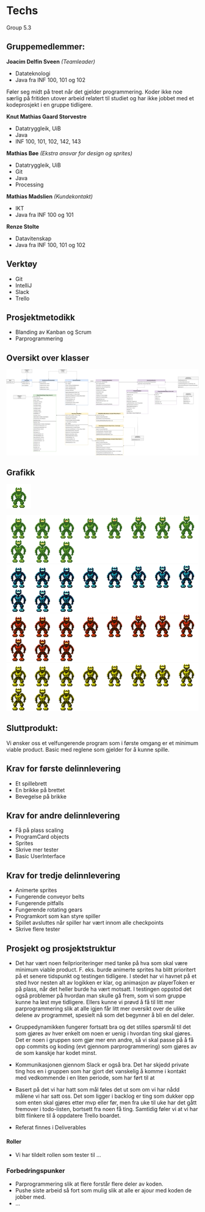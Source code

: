 # Techs
Group 5.3

## Gruppemedlemmer:

**Joacim Delfin Sveen** *(Teamleader)*
* Datateknologi
* Java fra INF 100, 101 og 102

Føler seg midt på treet når det gjelder programmering. Koder ikke noe særlig på fritiden utover arbeid relatert til studiet
og har ikke jobbet med et kodeprosjekt i en gruppe tidligere.

**Knut Mathias Gaard Storvestre**
* Datatryggleik, UiB
* Java
* INF 100, 101, 102, 142, 143

**Mathias Bøe** *(Ekstra ansvar for design og sprites)*
* Datatryggleik, UiB
* Git
* Java
* Processing

**Mathias Madslien** *(Kundekontakt)*
* IKT
* Java fra INF 100 og 101

**Renze Stolte**
* Datavitenskap
* Java fra INF 100, 101 og 102

## Verktøy
* Git
* IntelliJ
* Slack
* Trello

## Prosjektmetodikk
* Blanding av Kanban og Scrum
* Parprogrammering

## Oversikt over klasser
![KlasseDiagram](/images/Klassediagram27_03.png)

## Grafikk
![Green robot animation](/assets/AnimatedGreenRobot.gif)

![Sprite sheet](/assets/GreenRobotSpriteSheet.png)
![Sprite_sheet](/assets/BlueRobotSpriteSheet.png)
![Sprite sheet](/assets/RedRobotSpriteSheet.png)
![Sprite_sheet](/assets/YellowRobotSpriteSheet.png)

## Sluttprodukt:
Vi ønsker oss et velfungerende program som i første omgang er et minimum viable product. Basic med reglene som gjelder
for å kunne spille.

## Krav for første delinnlevering
* Et spillebrett
* En brikke på brettet
* Bevegelse på brikke

## Krav for andre delinnlevering
* Få på plass scaling
* ProgramCard objects
* Sprites
* Skrive mer tester
* Basic UserInterface

## Krav for tredje delinnlevering
* Animerte sprites
* Fungerende conveyor belts
* Fungerende pitfalls
* Fungerende rotating gears
* Programkort som kan styre spiller
* Spillet avsluttes når spiller har vært innom alle checkpoints
* Skrive flere tester
                           
## Prosjekt og prosjektstruktur
* Det har vært noen feilprioriteringer med tanke på hva som skal være minimum viable product. F. eks. burde animerte sprites ha blitt prioritert på et senere tidspunkt og testingen tidligere. I stedet har vi havnet på et sted hvor nesten alt av logikken er klar, og animasjon av playerToken er på plass, når det heller burde ha vært motsatt. I testingen oppstod det også problemer på hvordan man skulle gå frem, som vi som gruppe kunne ha løst mye tidligere. Ellers kunne vi prøvd å få til litt mer parprogrammering slik at alle igjen får litt mer oversikt over de ulike delene av programmet, spesielt nå som det begynner å bli en del deler.
  
* Gruppedynamikken fungerer fortsatt bra og det stilles spørsmål til det som gjøres av hver enkelt om noen er uenig i hvordan ting skal gjøres. Det er noen i gruppen som gjør mer enn andre, så vi skal passe på å få opp commits og koding (evt gjennom parprogrammering) som gjøres av de som kanskje har kodet minst.
* Kommunikasjonen gjennom Slack er også bra. Det har skjedd private ting hos en i gruppen som har gjort det vanskelig å komme i kontakt med vedkommende i en liten periode, som har ført til at

* Basert på det vi har hatt som mål føles det ut som om vi har nådd målene vi har satt oss. Det som ligger i backlog er ting som dukker opp som enten skal gjøres etter mvp eller før, men fra uke til uke har det gått fremover i todo-listen, bortsett fra noen få ting. Samtidig føler vi at vi har blitt flinkere til å oppdatere Trello boardet.

* Referat finnes i Deliverables
  
#### Roller
* Vi har tildelt rollen som tester til ...
 
### Forbedringspunker
* Parprogrammering slik at flere forstår flere deler av koden.
* Pushe siste arbeid så fort som mulig slik at alle er ajour med koden de jobber med.
* ...
